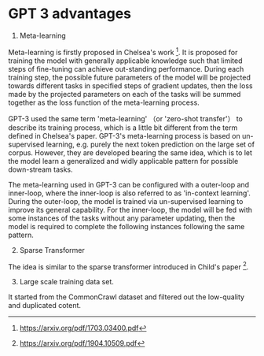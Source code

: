 # GPT 3 advantages

1. Meta-learning 

Meta-learning is firstly proposed in Chelsea's work [^1]. It is proposed for training the model with generally applicable knowledge such that limited steps of fine-tuning can achieve out-standing performance. During each training step, the possible future parameters of the model will be projected towards different tasks in specified steps of gradient updates, then the loss made by the projected parameters on each of the tasks will be summed together as the loss function of the meta-learning process.  

GPT-3 used the same term 'meta-learning' （or 'zero-shot transfer'） to describe its training process, which is a little bit different from the term defined in Chelsea's paper. GPT-3's meta-learning process is based on un-supervised learning, e.g. purely the next token prediction on the large set of corpus. However, they are developed bearing the same idea, which is to let the model learn a generalized and widly applicable pattern for possible down-stream tasks.

The meta-learning used in GPT-3 can be configured with a outer-loop and inner-loop, where the inner-loop is also referred to as 'in-context learning'. During the outer-loop, the model is trained via un-supervised learning to improve its general capability. For the inner-loop, the model will be fed with some instances of the tasks without any parameter updating, then the model is required to complete the following instances following the same pattern. 

2. Sparse Transformer

The idea is similar to the sparse transformer introduced in Child's paper [^2]. 

3. Large scale training data set. 

It started from the CommonCrawl dataset and filtered out the low-quality and duplicated cotent. 


[^1]: https://arxiv.org/pdf/1703.03400.pdf
[^2]: https://arxiv.org/pdf/1904.10509.pdf
